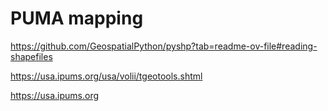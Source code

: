 # PUMA mapping

https://github.com/GeospatialPython/pyshp?tab=readme-ov-file#reading-shapefiles

https://usa.ipums.org/usa/volii/tgeotools.shtml

https://usa.ipums.org



